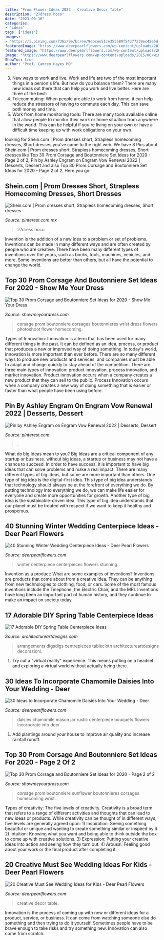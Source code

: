 ```yaml
---
title: "Prom Flower Ideas 2022 : Creative Decor Table"
description: "27dress hoco"
date: "2023-09-16"
categories:
- "ideas"
tags: ["ideas"]
images:
- "https://i.pinimg.com/736x/9e/bc/ee/9ebcee513e355589f54377239ec42e5d.jpg"
featuredImage: "https://www.deerpearlflowers.com/wp-content/uploads/2015/08/winter-wedding-centerpieces-ideas.jpg"
featured_image: "https://www.deerpearlflowers.com/wp-content/uploads/2016/08/kids-table-wedding-decor.jpg"
image: "https://www.deerpearlflowers.com/wp-content/uploads/2015/08/winter-wedding-centerpieces-ideas.jpg"
ShowToc: true
author: "Prof. Camren Hayes MD"
---
```



3. New ways to work and live.
Work and life are two of the most important things in a person's life. But how do you balance them? There are many new ideas out there that can help you work and live better. Here are three of the best: 
1. Telecommuting: When people are able to work from home, it can help reduce the stressors of having to commute each day. This can save both money and time. 
2. Work from home monitoring tools: There are many tools available online that allow people to monitor their work or home situation from anywhere in the world. This can be helpful if you're living on your own or have a difficult time keeping up with work obligations on your own. 

	

		
looking for Shein.com | Prom dresses short, Strapless homecoming dresses, Short dresses you've came to the right web. We have 8 Pics about Shein.com | Prom dresses short, Strapless homecoming dresses, Short dresses like Top 30 Prom Corsage and Boutonniere Set Ideas for 2020 - Page 2 of 2, Pin by Ashley Engram on Engram Vow Renewal 2022 | Desserts, Dessert and also Top 30 Prom Corsage and Boutonniere Set Ideas for 2020 - Page 2 of 2. Here you go:
		
    
## Shein.com | Prom Dresses Short, Strapless Homecoming Dresses, Short Dresses

<img loading=lazy src="https://i.pinimg.com/736x/47/02/95/4702954e6a20ac94ec2df136f86b4489--prom-dresses-robes.jpg" onerror="this.onerror=null;this.src='https://tse1.mm.bing.net/th?id=OIP.gj9CcQwO_zLyQRhfAdud9ADMEx&amp;pid=15.1';" alt="Shein.com | Prom dresses short, Strapless homecoming dresses, Short dresses">

_Source: pinterest.com.mx_

>27dress hoco. 

	

Invention is the addition of a new idea to a problem or set of problems. Inventions can be made in many different ways and are often created by people who are creative. There have been many different types of inventions over the years, such as books, tools, machines, vehicles, and more. Some inventions are better than others, but all have the potential to change the world.

    
## Top 30 Prom Corsage And Boutonniere Set Ideas For 2020 - Show Me Your Dress

<img loading=lazy src="https://www.showmeyourdress.com/wp-content/uploads/2019/11/prom-corsage-and-boutonniere-set-ideas-11.jpg" onerror="this.onerror=null;this.src='https://tse2.mm.bing.net/th?id=OIP.7zpspq_BNrSxelyQtGDm4QHaJ4&amp;pid=15.1';" alt="Top 30 Prom Corsage and Boutonniere Set Ideas for 2020 - Show Me Your Dress">

_Source: showmeyourdress.com_

>corsage prom boutonniere corsages boutonnieres wrist dress flowers photoshoot flower homecoming. 

	

Types of Innovation:
Innovation is a term that has been used for many different things in the past. It can be defined as an idea, process, or product that produces a new or improved way of doing something. In today's world, innovation is more important than ever before. There are so many different ways to produce new products and services, and companies must be able to adapt and change quickly to stay ahead of the competition. 
There are three main types of innovation: product innovation, process innovation, and market innovation. Product innovation occurs when a company creates a new product that they can sell to the public. Process Innovation occurs when a company creates a new way of doing something that is easier or faster than what people have been using before.

    
## Pin By Ashley Engram On Engram Vow Renewal 2022 | Desserts, Dessert

<img loading=lazy src="https://i.pinimg.com/736x/9e/bc/ee/9ebcee513e355589f54377239ec42e5d.jpg" onerror="this.onerror=null;this.src='https://tse3.mm.bing.net/th?id=OIP.lSK2rYXhQJFlgauIQi0F9AHaNK&amp;pid=15.1';" alt="Pin by Ashley Engram on Engram Vow Renewal 2022 | Desserts, Dessert">

_Source: pinterest.com_

>. 

	

What do big ideas mean to you?
Big Ideas are a critical component of any startup or business. without big ideas, a startup or business may not have a chance to succeed. In order to have success, it is important to have big ideas that can solve problems and make a real impact. There are many different types of big ideas, but some are more important than others.
One type of big idea is the digital-first idea. This type of big idea understands that technology should always be at the forefront of everything we do. By putting technology into everything we do, we can make life easier for everyone and create more opportunities for growth. Another type of big idea is the sustainable-driven idea. This type of big idea understands that our planet must be treated with respect if we want to keep it healthy and prosperous.

    
## 40 Stunning Winter Wedding Centerpiece Ideas - Deer Pearl Flowers

<img loading=lazy src="https://www.deerpearlflowers.com/wp-content/uploads/2015/08/winter-wedding-centerpieces-ideas.jpg" onerror="this.onerror=null;this.src='https://tse1.mm.bing.net/th?id=OIP.4E997NjcYtna8FSIdUpmQAHaLF&amp;pid=15.1';" alt="40 Stunning Winter Wedding Centerpiece Ideas - Deer Pearl Flowers">

_Source: deerpearlflowers.com_

>winter centerpiece centerpieces flowers stunning. 

	

Invention as a product: What are some examples of inventions?
Inventions are products that come about from a creative idea. They can be anything from new technologies to clothing, food, or cars. Some of the most famous inventions include the Telephone, the Electric Chair, and the MRI. Inventions have long been an important part of human history, and they continue to make an impact on society today.

    
## 17 Adorable DIY Spring Table Centerpiece Ideas

<img loading=lazy src="https://www.architectureartdesigns.com/wp-content/uploads/2015/03/615.jpg" onerror="this.onerror=null;this.src='https://tse1.mm.bing.net/th?id=OIP.qmC40T4nOeTAMtNPw77ZagHaLH&amp;pid=15.1';" alt="17 Adorable DIY Spring Table Centerpiece Ideas">

_Source: architectureartdesigns.com_

>arrangements digsdigs centrepieces tablecloth architectureartdesigns decorazioni. 

	

1. Try out a "virtual reality" experience. This means putting on a headset and exploring a virtual world without actually being there.

    
## 30 Ideas To Incorporate Chamomile Daisies Into Your Wedding - Deer

<img loading=lazy src="https://www.deerpearlflowers.com/wp-content/uploads/2016/08/rustic-daisies-burlap-mason-jar-wedding-centerpiece.jpg" onerror="this.onerror=null;this.src='https://tse2.mm.bing.net/th?id=OIP.1IUaq6eGj4T6wYfUSUvQkwHaLI&amp;pid=15.1';" alt="30 Ideas to Incorporate Chamomile Daisies Into Your Wedding - Deer">

_Source: deerpearlflowers.com_

>daisies chamomile mason jar rustic centerpiece bouquets flowers incorporate into deer. 

	

1. Add plantings around your house to improve air quality and increase rainfall runoff.

    
## Top 30 Prom Corsage And Boutonniere Set Ideas For 2020 - Page 2 Of 2

<img loading=lazy src="https://www.showmeyourdress.com/wp-content/uploads/2019/11/prom-corsage-and-boutonniere-set-ideas-25.jpg" onerror="this.onerror=null;this.src='https://tse1.mm.bing.net/th?id=OIP.0AIjKctfYWOABcwRg62VyQHaNO&amp;pid=15.1';" alt="Top 30 Prom Corsage and Boutonniere Set Ideas for 2020 - Page 2 of 2">

_Source: showmeyourdress.com_

>corsage prom boutonniere sunflower boutonnieres corsages homecoming wrist. 

	

Types of creativity: The five levels of creativity.
Creativity is a broad term that refers to a range of different activities and thoughts that can lead to new ideas or products. While creativity can be thought of in different ways, five levels are generally agreed upon: 1) Inspiration: Seeing something beautiful or unique and wanting to create something similar or inspired by it. 
2) Intuition: Knowing what you want and being able to think outside the box to come up with creative solutions. 
3) Expression: Putting your creative ideas into action and seeing how they turn out. 
4) Arousal: Feeling good about your work or the final product after completing it.

    
## 20 Creative Must See Wedding Ideas For Kids - Deer Pearl Flowers

<img loading=lazy src="https://www.deerpearlflowers.com/wp-content/uploads/2016/08/kids-table-wedding-decor.jpg" onerror="this.onerror=null;this.src='https://tse3.mm.bing.net/th?id=OIP.f2rriS5BtSyUyw5GIdxSmAHaLH&amp;pid=15.1';" alt="20 Creative Must See Wedding Ideas for Kids - Deer Pearl Flowers">

_Source: deerpearlflowers.com_

>creative decor table. 

	

Innovation is the process of coming up with new or different ideas for a product, service, or business. It can come from watching someone else do something and then trying to do it yourself. Sometimes people have to be brave enough to take risks and try something new. Innovation can also come from scratch.


